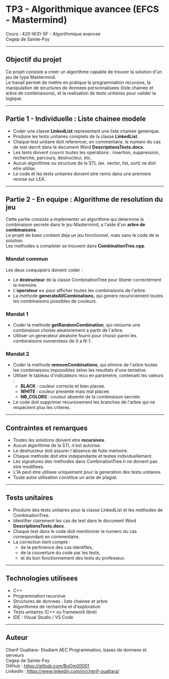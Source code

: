 TP3 - Algorithmique avancee (EFCS - Mastermind)
===============================================

Cours : 420-W31-SF - Algorithmique avancee  
Cegep de Sainte-Foy  

---------------------------------------------------------

Objectif du projet
------------------
Ce projet consiste a creer un algorithme capable de trouver la solution d'un jeu de type Mastermind.  
Le travail permet de mettre en pratique la programmation recursive, la manipulation de structures de donnees personnalisees (liste chainee et arbre de combinaisons), et la realisation de tests unitaires pour valider la logique.

---------------------------------------------------------

Partie 1 - Individuelle : Liste chainee modele
----------------------------------------------
- Coder une classe **LinkedList** representant une liste chainee generique.  
- Produire les tests unitaires complets de la classe **LinkedList**.  
- Chaque test unitaire doit referencer, en commentaire, le numero du cas de test decrit dans le document Word **DescriptionsTests.docx**.  
- Les tests doivent couvrir toutes les operations : insertion, suppression, recherche, parcours, destructeur, etc.  
- Aucun algorithme ou structure de la STL (ex. vector, list, sort) ne doit etre utilise.  
- Le code et les tests unitaires doivent etre remis dans une premiere remise sur LEA.

---------------------------------------------------------

Partie 2 - En equipe : Algorithme de resolution du jeu
------------------------------------------------------
Cette partie consiste a implementer un algorithme qui determine la combinaison secrete dans le jeu Mastermind, a l'aide d'un **arbre de combinaisons**.  
Le projet de base contient deja un jeu fonctionnel, mais sans le code de la solution.  
Les methodes a completer se trouvent dans **CombinationTree.cpp**.

### Mandat commun
Les deux coequipiers doivent coder :
- Le **destructeur** de la classe CombinationTree pour liberer correctement la memoire.  
- L'**operateur <<** pour afficher toutes les combinaisons de l'arbre.  
- La methode **generateAllCombinations**, qui genere recursivement toutes les combinaisons possibles de couleurs.

### Mandat 1
- Coder la methode **getRandomCombination**, qui retourne une combinaison choisie aleatoirement a partir de l'arbre.  
- Utiliser un generateur aleatoire fourni pour choisir parmi les combinaisons numerotees de 0 a N-1.

### Mandat 2
- Coder la methode **removeCombinations**, qui elimine de l'arbre toutes les combinaisons impossibles selon les resultats d'une tentative.  
- Utiliser le tableau d'indicateurs recu en parametre, contenant les valeurs :
  - **BLACK** : couleur correcte et bien placee.  
  - **WHITE** : couleur presente mais mal placee.  
  - **NB_COLORS** : couleur absente de la combinaison secrete.  
- Le code doit supprimer recursivement les branches de l'arbre qui ne respectent plus les criteres.

---------------------------------------------------------

Contraintes et remarques
------------------------
- Toutes les solutions doivent etre **recursives**.  
- Aucun algorithme de la STL n'est autorise.  
- Le destructeur doit assurer l'absence de fuite memoire.  
- Chaque methode doit etre independante et testee individuellement.  
- Les signatures des methodes dans CombinationTree.h ne doivent pas etre modifiees.  
- L'IA peut etre utilisee uniquement pour la generation des tests unitaires.  
- Toute autre utilisation constitue un acte de plagiat.

---------------------------------------------------------

Tests unitaires
---------------
- Produire des tests unitaires pour la classe LinkedList et les methodes de CombinationTree.  
- Identifier clairement les cas de test dans le document Word **DescriptionsTests.docx**.  
- Chaque test dans le code doit mentionner le numero du cas correspondant en commentaire.  
- La correction tient compte :
  - de la pertinence des cas identifies,  
  - de la couverture du code par les tests,  
  - et du bon fonctionnement des tests du professeur.

---------------------------------------------------------

Technologies utilisees
----------------------
- C++  
- Programmation recursive  
- Structures de donnees : liste chainee et arbre  
- Algorithmes de recherche et d'exploration  
- Tests unitaires (C++ ou framework libre)  
- IDE : Visual Studio / VS Code  

---------------------------------------------------------

Auteur
------
Cherif Ouattara- Etudiant AEC Programmation, bases de donnees et serveurs  
Cegep de Sainte-Foy  
GitHub : https://github.com/BoOm00001  
LinkedIn : https://www.linkedin.com/in/cherif-ouattara/
